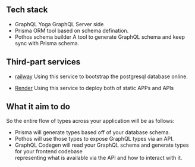 ## Tech stack

- GraphQL Yoga
  GraphQL Server side
- Prisma
  ORM tool based on schema defination.
- Pothos schema builder
  A tool to generate GraphQL schema and keep sync with Prisma schema.

## Third-part services

- [railway](https://railway.app/)
  Using this service to bootstrap the postgresql database online.

- [Render](https://render.com/)
  Using this service to deploy both of static APPs and APIs

## What it aim to do

So the entire flow of types across your application will be as follows:

- Prisma will generate types based off of your database schema.
- Pothos will use those types to expose GraphQL types via an API.
- GraphQL Codegen will read your GraphQL schema and generate types for your frontend codebase  
  representing what is available via the API and how to interact with it.
